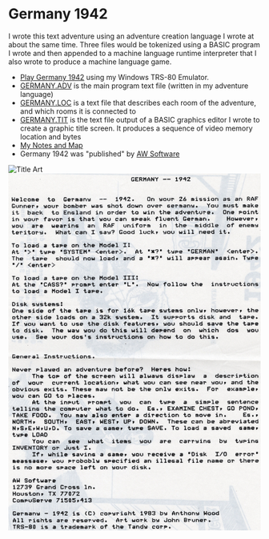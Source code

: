 # Germany 1942
I wrote this text adventure using an adventure creation language I wrote at about the same time.  Three files would be tokenized using a BASIC program I wrote and then appended to a machine language runtime interpreter that I also wrote to produce a machine language game.  

   - [Play Germany 1942](https://1drv.ms/u/s!AmFZ0QYkZ-tXg7k302hEFUNUvaK5xg?e=MBv5EW) using my Windows TRS-80 Emulator.
   - [GERMANY.ADV](GERMANY.ADV) is the main program text file (written in my adventure language)
   - [GERMANY.LOC](GERMANY.LOC) is a text file that describes each room of the adventure, and which rooms it is connected to
   - [GERMANY.TIT](GERMANY.TIT) is the text file output of a BASIC graphics editor I wrote to create a graphic title screen.  It produces a sequence of video memory location and bytes
   - [My Notes and Map](./../../scans/germany-1940-notes.jpg)
   - Germany 1942 was "published" by [AW Software](./../../awsoftware/readme.md)


![Title Art](./../../scans/germany-1942-frontcover.jpg)
![Instructions](./../../scans/germany-1942-instructions.jpg)

